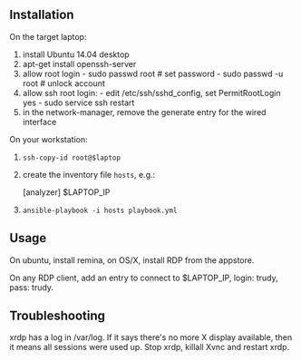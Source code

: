 Installation
------------

On the target laptop:

  1. install Ubuntu 14.04 desktop
  1. apt-get install openssh-server
  2. allow root login
    - sudo passwd root    # set password
    - sudo passwd -u root # unlock account
  3. allow ssh root login:
    - edit /etc/ssh/sshd_config, set PermitRootLogin yes
    - sudo service ssh restart
  4. in the network-manager, remove the generate entry for the wired interface

On your workstation:

  1. `ssh-copy-id root@$laptop`
  2. create the inventory file `hosts`, e.g.:

		[analyzer]
		$LAPTOP_IP

  3. `ansible-playbook -i hosts playbook.yml`

Usage
-----

On ubuntu, install remina, on OS/X, install RDP from the appstore.

On any RDP client, add an entry to connect to $LAPTOP_IP, login: trudy, pass: trudy.

Troubleshooting
---------------

xrdp has a log in /var/log. If it says there's no more X display available, then it means all sessions were used up.
Stop xrdp, killall Xvnc and restart xrdp.
